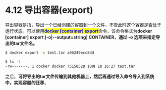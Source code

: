 # 4.12 导出容器(export)

导出容器是指，导出一个已经创建的容器到一个文件，不管此时这个容器是否处于运行状态。可以使用<mark style="color:blue;">**docker \[container] export**</mark>命令，该命令格式为**docker \[container] export \[-o|--output=string] CONTAINER，**通过 **-o** 选项来指定导出的tar文件名**。**

```bash
$ docker export -o test.tar a96249ecc8dd

$ ls -l
-rw-------. 1 docker docker 75158528 10月 18 16:27 test.tar
```

之后，**可将导出的tar文件传输到其他机器上，然后再通过导入命令导入到系统中，实现容器的迁移**。
